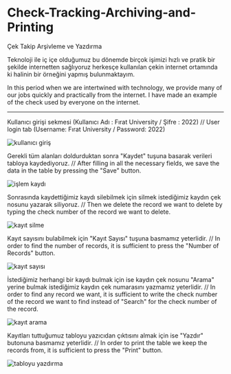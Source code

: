 # Check-Tracking-Archiving-and-Printing
Çek Takip Arşivleme ve Yazdırma

Teknoloji ile iç içe olduğumuz bu dönemde birçok işimizi hızlı ve pratik bir şekilde internetten sağlıyoruz herkesçe kullanılan çekin internet ortamında ki halinin bir örneğini yapmış bulunmaktayım.

In this period when we are intertwined with technology, we provide many of our jobs quickly and practically from the internet. I have made an example of the check used by everyone on the internet.

--------------------------------
Kullanıcı girişi sekmesi (Kullanıcı Adı : Fırat University / Şifre : 2022) // User login tab (Username: Fırat University / Password: 2022)

![kullanıcı giriş](https://user-images.githubusercontent.com/116383204/201541101-49f5c246-a254-4678-8239-982d76523b1f.jpg)

Gerekli tüm alanları doldurduktan sonra "Kaydet" tuşuna basarak verileri tabloya kaydediyoruz. // After filling in all the necessary fields, we save the data in the table by pressing the "Save" button.

![işlem kaydı](https://user-images.githubusercontent.com/116383204/201542054-1b31d20a-e8f1-4823-a99d-84b395aba57d.jpg)

Sonrasında kaydettiğimiz kaydı silebilmek için silmek istediğimiz kaydın çek nosunu yazarak siliyoruz. // Then we delete the record we want to delete by typing the check number of the record we want to delete.

![kayıt silme](https://user-images.githubusercontent.com/116383204/201542153-8cf22a4d-3453-4fea-910c-eeb6253802ca.jpg)

Kayıt sayısını bulabilmek için "Kayıt Sayısı" tuşuna basmamız yeterlidir. // In order to find the number of records, it is sufficient to press the "Number of Records" button.

![kayıt sayısı](https://user-images.githubusercontent.com/116383204/201737410-6bba1199-4932-46f0-83a0-80b4512c988e.jpg)

İstediğimiz herhangi bir kaydı bulmak için ise kaydın çek nosunu "Arama" yerine bulmak istediğimiz kaydın çek numarasını yazmamız yeterlidir. // In order to find any record we want, it is sufficient to write the check number of the record we want to find instead of "Search" for the check number of the record.

![kayıt arama](https://user-images.githubusercontent.com/116383204/201738642-80d59526-0789-43cd-9db6-ec4d42ed9e6c.jpg)

Kayıtları tuttuğumuz tabloyu yazıcıdan çıktısını almak için ise "Yazdır" butonuna basmamız yeterlidir. // In order to print the table we keep the records from, it is sufficient to press the "Print" button.

![tabloyu yazdırma](https://user-images.githubusercontent.com/116383204/201738284-ce60df9f-4ea4-4cd8-bf78-be4f2cb4ac82.jpg)

